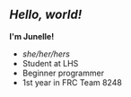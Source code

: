 

## _Hello, world!_
**I'm Junelle!**
- _she/her/hers_
- Student at LHS
- Beginner programmer
- 1st year in FRC Team 8248

<!-- <picture>
  <source media="(prefers-color-scheme: dark)" srcset="https://github.com/user-attachments/assets/558c33ff-ca0e-4052-a05c-6653f55c35ce">
  <source media="(prefers-color-scheme: light)" srcset="https://github.com/user-attachments/assets/17372241-e00b-4359-89e0-d025b59b70cd">
  <img alt="Shows an illustrated sun in light mode and a moon with stars in dark mode." src="https://user-images.githubusercontent.com/25423296/163456779-a8556205-d0a5-45e2-ac17-42d089e3c3f8.png">
</picture>
-->

<!--
**junellebp/junellebp** is a ✨ _special_ ✨ repository because its `README.md` (this file) appears on your GitHub profile.

Here are some ideas to get you started:

- 🔭 I’m currently working on ...
- 🌱 I’m currently learning ...
- 👯 I’m looking to collaborate on ...
- 🤔 I’m looking for help with ...
- 💬 Ask me about ...
- 📫 How to reach me: ...
- 😄 Pronouns: ...
- ⚡ Fun fact: ...
-->
